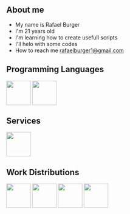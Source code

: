 ## About me
- My name is Rafael Burger
- I'm 21 years old
- I'm learning how to create usefull scripts
- I'll helo with some codes
- How to reach me rafaelburger1@gmail.com

<!---
rafaelburger/rafaelburger is a ✨ special ✨ repository because its `README.md` (this file) appears on your GitHub profile.
You can click the Preview link to take a look at your changes.
--->
## Programming Languages
<div style="display inline_block">
  <img align="center" height="64" width="64" src="https://cdn.jsdelivr.net/gh/devicons/devicon/icons/bash/bash-plain.svg" />
  <img align="center" height="64" width="64" src="https://cdn.jsdelivr.net/gh/devicons/devicon/icons/python/python-original.svg" />
          
</div>


## Services
<img align="center" height="64" width="64" src="https://cdn.jsdelivr.net/gh/devicons/devicon/icons/grafana/grafana-original-wordmark.svg" />

## Work Distributions         
<div style="display inline_block">
  <img align="center" height="64" width="64" src="https://cdn.jsdelivr.net/gh/devicons/devicon/icons/debian/debian-plain.svg" />
  <img align="center" height="64" width="64" src="https://cdn.jsdelivr.net/gh/devicons/devicon/icons/ubuntu/ubuntu-plain.svg" />
  <img align="center" height="64" width="64" src="https://cdn.jsdelivr.net/gh/devicons/devicon/icons/centos/centos-original.svg" />
  <img align="center" height="64" width="64" src="https://cdn.jsdelivr.net/gh/devicons/devicon/icons/linux/linux-original.svg" />
          
          
  
</div>
          
          

          
          
